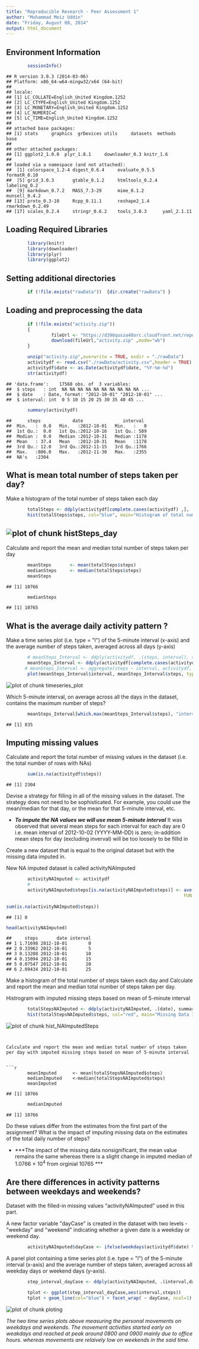 ```yaml
---
title: "Reproducible Research - Peer Assessment 1"
author: "Muhammad Moiz Uddin"
date: "Friday, August 08, 2014"
output: html_document
---
```



Environment Information
---


```r
        sessionInfo()
```

```
## R version 3.0.3 (2014-03-06)
## Platform: x86_64-w64-mingw32/x64 (64-bit)
## 
## locale:
## [1] LC_COLLATE=English_United Kingdom.1252 
## [2] LC_CTYPE=English_United Kingdom.1252   
## [3] LC_MONETARY=English_United Kingdom.1252
## [4] LC_NUMERIC=C                           
## [5] LC_TIME=English_United Kingdom.1252    
## 
## attached base packages:
## [1] stats     graphics  grDevices utils     datasets  methods   base     
## 
## other attached packages:
## [1] ggplot2_1.0.0  plyr_1.8.1     downloader_0.3 knitr_1.6     
## 
## loaded via a namespace (and not attached):
##  [1] colorspace_1.2-4 digest_0.6.4     evaluate_0.5.5   formatR_0.10    
##  [5] grid_3.0.3       gtable_0.1.2     htmltools_0.2.4  labeling_0.2    
##  [9] markdown_0.7.2   MASS_7.3-29      mime_0.1.2       munsell_0.4.2   
## [13] proto_0.3-10     Rcpp_0.11.1      reshape2_1.4     rmarkdown_0.2.49
## [17] scales_0.2.4     stringr_0.6.2    tools_3.0.3      yaml_2.1.11
```
              
Loading Required Libraries 
---


```r
        library(knitr)
        library(downloader)
        library(plyr)
        library(ggplot2)
```



Setting additional directories
---


```r
        if (!file.exists("rawData"))  {dir.create("rawData") }
```


Loading and preprocessing the data
---


```r
        if (!file.exists("activity.zip"))  
        { 
                 fileUrl <- "https://d396qusza40orc.cloudfront.net/repdata%2Fdata%2Factivity.zip" 
                 download(fileUrl,"activity.zip" ,mode="wb")
        }

        unzip("activity.zip",overwrite = TRUE, exdir = "./rawData")
        activitydf <- read.csv("./rawData/activity.csv",header = TRUE)
        activitydf$date <- as.Date(activitydf$date, "%Y-%m-%d")
        str(activitydf)
```

```
## 'data.frame':	17568 obs. of  3 variables:
##  $ steps   : int  NA NA NA NA NA NA NA NA NA NA ...
##  $ date    : Date, format: "2012-10-01" "2012-10-01" ...
##  $ interval: int  0 5 10 15 20 25 30 35 40 45 ...
```

```r
        summary(activitydf)
```

```
##      steps            date               interval   
##  Min.   :  0.0   Min.   :2012-10-01   Min.   :   0  
##  1st Qu.:  0.0   1st Qu.:2012-10-16   1st Qu.: 589  
##  Median :  0.0   Median :2012-10-31   Median :1178  
##  Mean   : 37.4   Mean   :2012-10-31   Mean   :1178  
##  3rd Qu.: 12.0   3rd Qu.:2012-11-15   3rd Qu.:1766  
##  Max.   :806.0   Max.   :2012-11-30   Max.   :2355  
##  NA's   :2304
```


What is mean total number of steps taken per day?
---
Make a histogram of the total number of steps taken each day



```r
        totalSteps <- ddply(activitydf[complete.cases(activitydf) ,], .(date), summarise, steps = sum(steps))
        hist(totalSteps$steps, col="blue", main="Histogram of total number of steps per day", xlab="Total steps per day")
```

![plot of chunk histSteps_day](figure/histSteps_day.png) 
---

Calculate and report the mean and median total number of steps taken per day




```r
        meanSteps       <- mean(totalSteps$steps)
        medianSteps     <- median(totalSteps$steps)
        meanSteps
```

```
## [1] 10766
```

```r
        medianSteps
```

```
## [1] 10765
```


What is the average daily activity pattern ?
---
Make a time series plot (i.e. type = "l") of the 5-minute interval (x-axis) and the average number of steps taken, averaged across all days (y-axis)




```r
        # meanSteps_Interval <- ddply(activitydf, .(steps, interval), summarize, meanSteps = mean(steps) )
        meanSteps_Interval <- ddply(activitydf[complete.cases(activitydf) ,] , .(interval), summarize, steps = mean(steps) )
       # meanSteps_Interval <- aggregate(steps ~ interval, activitydf, mean )
        plot(meanSteps_Interval$interval, meanSteps_Interval$steps, type='l', col="blue", main="Average number of steps taken", xlab="Interval",  ylab="Average steps across all days")
```

![plot of chunk timeseries_plot](figure/timeseries_plot.png) 

Which 5-minute interval, on average across all the days in the dataset, contains the maximum number of steps?



```r
        meanSteps_Interval[which.max(meanSteps_Interval$steps), "interval"]
```

```
## [1] 835
```


Imputing missing values
---


Calculate and report the total number of missing values in the dataset (i.e. the total number of rows with NAs)


```r
        sum(is.na(activitydf$steps))
```

```
## [1] 2304
```


Devise a strategy for filling in all of the missing values in the dataset. The strategy does not need to be sophisticated. For example, you could use the mean/median for that day, or the mean for that 5-minute interval, etc.

* ***To impute the NA values we will use mean 5-minute interval***
It was observed that several mean steps for each interval for each day are 0 i.e. mean interval of 2012-10-02 (YYYY-MM-DD) is zero; in-addition mean steps for day (excluding inverval) will be too loosely to be fillid in


Create a new dataset that is equal to the original dataset but with the missing data imputed in.

New NA imputed dataset is called activityNAImputed

```r
        activityNAImputed <- activitydf
        #
        activityNAImputed$steps[is.na(activityNAImputed$steps)] <- ave(activityNAImputed$steps, activityNAImputed$interval, 
                                                                   FUN = function(x) 
                                                                         mean(x, na.rm = TRUE))[c(which(is.na(activityNAImputed$steps)))]
sum(is.na(activityNAImputed$steps))
```

```
## [1] 0
```

```r
head(activityNAImputed)
```

```
##     steps       date interval
## 1 1.71698 2012-10-01        0
## 2 0.33962 2012-10-01        5
## 3 0.13208 2012-10-01       10
## 4 0.15094 2012-10-01       15
## 5 0.07547 2012-10-01       20
## 6 2.09434 2012-10-01       25
```


Make a histogram of the total number of steps taken each day and Calculate
and report the mean and median total number of steps taken per day. 

Histrogram with imputed missing steps based on mean of 5-minute interval


```r
        totalStepsNAImputed <- ddply(activityNAImputed, .(date), summarise, steps = sum(steps))
        hist(totalStepsNAImputed$steps, col="red", main="Missing Data Imputed Histogram of total number of steps per day", xlab="Total steps per day")
```

![plot of chunk hist_NAImputedSteps](figure/hist_NAImputedSteps.png) 

```


Calculate and report the mean and median total number of steps taken per day with imputed missing steps based on mean of 5-minute interval


```r
        meanImputed      <- mean(totalStepsNAImputed$steps)
        medianImputed    <-median(totalStepsNAImputed$steps)
        meanImputed
```

```
## [1] 10766
```

```r
        medianImputed
```

```
## [1] 10766
```


Do these values differ from the estimates from the first part of the assignment? 
What is the impact of imputing missing data on the estimates of the total daily number of steps?


* ***The impact of the missing data nonsignificant, the mean value remains the same whereas there is a slight change in imputed median of 1.0766 &times; 10<sup>4</sup> from orginial 10765 ***


Are there differences in activity patterns between weekdays and weekends?
---

Dataset with the filled-in missing values "activityNAImputed" used in this part.


A new factor variable "dayCase" is created in the dataset with two levels - "weekday" and "weekend" indicating whether a given date is a weekday or weekend day.


```r
        activityNAImputed$dayCase <- ifelse(weekdays(activitydf$date) %in% c("Saturday","Sunday"), "weekend", "weekday")
```


A panel plot containing a time series plot (i.e. type = "l") of the 5-minute interval (x-axis) and the average number of steps taken, averaged across all weekday days or weekend days (y-axis). 


```r
        step_interval_dayCase <- ddply(activityNAImputed, .(interval,dayCase), summarise, steps = mean(steps))

        tplot <- ggplot(step_interval_dayCase,aes(interval,steps)) 
        tplot + geom_line(col="blue") + facet_wrap( ~ dayCase, ncol=1) + labs(x = "Interval", y = "Number of steps")
```

![plot of chunk ploting](figure/ploting.png) 

*The two time series plots above measuring the personal movements on weekdays and weekends. The movement activities started early on weakdays and reached at peak around 0800 and 0900 mainly due to office hours. whereas movements are relaively low on weekends in the said time.*
